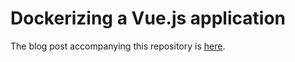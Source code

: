 # Dockerizing a Vue.js application

The blog post accompanying this repository is [here](https://shekhargulati.com/2019/01/18/dockerizing-a-vue-js-application/).